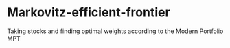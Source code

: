 # Markovitz-efficient-frontier
Taking stocks and finding optimal weights according to the Modern Portfolio MPT
